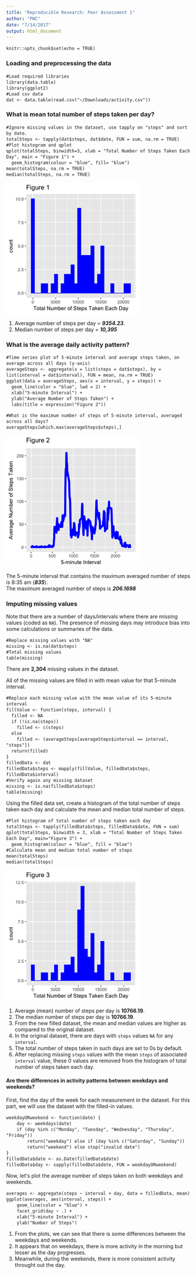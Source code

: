 ```yaml
---
title: "Reproducible Research: Peer Assessment 1"
author: "PWC"
date: "7/14/2017"
output: html_document
---
```


```{r setup, include=FALSE}
knitr::opts_chunk$set(echo = TRUE)
```

### Loading and preprocessing the data
```{r dat, echo = TRUE}
#Load required libraries
library(data.table)
library(ggplot2)
#Load csv data
dat <- data.table(read.csv("~/Downloads/activity.csv"))
```

### What is mean total number of steps taken per day?
```{r totalSteps, echo = TRUE}
#Ignore missing values in the dataset, use tapply on "steps" and sort by date. 
totalSteps <- tapply(dat$steps, dat$date, FUN = sum, na.rm = TRUE)
#Plot histogram and qplot
qplot(totalSteps, binwidth=3, xlab = "Total Number of Steps Taken Each Day", main = "Figure 1") + 
  geom_histogram(colour = "blue", fill= "blue")
mean(totalSteps, na.rm = TRUE)
median(totalSteps, na.rm = TRUE)
```
![plot of totalSteps](instructions_fig/totalSteps.png) 

1. Average number of steps per day = ***9354.23***.
2. Median number of steps per day = ***10,395***


### What is the average daily activity pattern?
```{r averageSteps, echo = TRUE}
#Time series plot of 5-minute interval and average steps taken, on average across all days (y-axis)
averageSteps <- aggregate(x = list(steps = dat$steps), by = list(interval = dat$interval), FUN = mean, na.rm = TRUE)
ggplot(data = averageSteps, aes(x = interval, y = steps)) +
  geom_line(color = "blue", lwd = 2) + 
  xlab("5-minute Interval") + 
  ylab("Average Number of Steps Taken") + 
  labs(title = expression("Figure 2"))
```
```{r averageSteps, echo = TRUE}
#What is the maximum number of steps of 5-minute interval, averaged across all days?
averageSteps[which.max(averageSteps$steps),]
```
![plot of averageSteps](instructions_fig/averageSteps.png) 

The 5-minute interval that contains the maximum averaged number of steps is 8:35 am (***835***).  
The maximum averaged number of steps is ***206.1698***


### Imputing missing values

Note that there are a number of days/intervals where there are missing values (coded as `NA`).
The presence of missing days may introduce bias into some calculations or summaries of the data.
```{r missing, echo = TRUE}
#Replace missing values with "NA"
missing <- is.na(dat$steps)
#Total missing values
table(missing)
```
There are **2,304** missing values in the dataset.

All of the missing values are filled in with mean value for that 5-minute interval.
```{r fill.value, echo = TRUE}
#Replace each missing value with the mean value of its 5-minute interval
fillValue <- function(steps, interval) {
  filled <- NA
  if (!is.na(steps))
    filled <- c(steps)
  else
    filled <- (averageSteps[averageSteps$interval == interval, "steps"])
  return(filled)
}
filledData <- dat
filledData$steps <- mapply(fillValue, filledData$steps, filledData$interval)
#Verify again any missing dataset
missing <- is.na(filledData$steps)
table(missing)
```

Using the filled data set, create a histogram of the total number of steps taken each day and calculate the mean and median total number of steps.
```{r totalSteps, echo = TRUE}
#Plot histogram of total number of steps taken each day
totalSteps <- tapply(filledData$steps, filledData$date, FUN = sum)
qplot(totalSteps, binwidth = 3, xlab = "Total Number of Steps Taken Each Day", main="Figure 3") + 
  geom_histogram(colour = "blue", fill = "blue")
#Calculate mean and median total number of steps
mean(totalSteps)
median(totalSteps)
```
![plot of filled_totalSteps](instructions_fig/filled_totalSteps.png) 

1. Average (mean) number of steps per day is **10766.19**.
2. The median number of steps per day is **10766.19**.
3. From the new filled dataset, the mean and median values are higher as compared to the original dataset. 
4. In the original dataset, there are days with `steps` values `NA` for any `interval`. 
5. The total number of steps taken in such days are set to 0s by default. 
6. After replacing missing `steps` values with the mean `steps` of associated `interval` value, these 0 values are removed from the histogram of total number of steps taken each day.

#### Are there differences in activity patterns between weekdays and weekends?
First, find the day of the week for each measurement in the dataset. For
this part, we will use the dataset with the filled-in values.
```{r}
weekdayORweekend <- function(date) {
    day <- weekdays(date)
    if (day %in% c("Monday", "Tuesday", "Wednesday", "Thursday", "Friday")) 
        return("weekday") else if (day %in% c("Saturday", "Sunday")) 
        return("weekend") else stop("invalid date")
}
filledData$date <- as.Date(filledData$date)
filledData$day <- sapply(filledData$date, FUN = weekdayORweekend)
```

Now, let's plot the average number of steps taken on both weekdays and weekends.

```{r}
averages <- aggregate(steps ~ interval + day, data = filledData, mean)
ggplot(averages, aes(interval, steps)) + 
    geom_line(color = "blue") + 
    facet_grid(day ~ .) + 
    xlab("5-minute Interval") + 
    ylab("Number of Steps")
```



1. From the plots, we can see that there is some differences between the weekdays and weekends.
2. It appears that on weekdays, there is more activity in the morning but lesser as the day progresses.
3. Meanwhile, during the weekends, there is more consistent activity throught out the day. 





